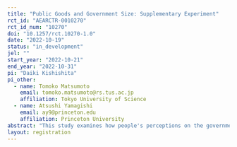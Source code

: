 ```yaml
---
title: "Public Goods and Government Size: Supplementary Experiment"
rct_id: "AEARCTR-0010270"
rct_id_num: "10270"
doi: "10.1257/rct.10270-1.0"
date: "2022-10-19"
status: "in_development"
jel: ""
start_year: "2022-10-21"
end_year: "2022-10-31"
pi: "Daiki Kishishita"
pi_other:
  - name: Tomoko Matsumoto
    email: tomoko.matsumoto@rs.tus.ac.jp
    affiliation: Tokyo University of Science
  - name: Atsushi Yamagishi
    email: ay9@princeton.edu
    affiliation: Princeton University
abstract: "This study examines how people's perceptions on the governmental role of providing public goods affect their policy preferences for the government size. To this end, we conduct an online survey experiment where the information regarding the governmental role of providing public goods is randomly assigned."
layout: registration
---
```



